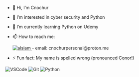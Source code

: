 - 👋 Hi, I’m Cnochur
- 👀 I’m interested in cyber security and Python
- 🌱 I’m currently learning Python on Udemy
- 📫 How to reach me:
  
     <a href="www.linkedin.com/in/cnochursaunders" target="_blank">
  <img src="https://img.shields.io/badge/LinkedIn-0077B5?style=for-the-badge&logo=linkedin&logoColor=white" alt="alsiam"/>
     </a>
    - email: cnochurpersonal@proton.me
- ⚡ Fun fact: My name is spelled wrong (pronounced Conor!)

![VSCode](https://img.shields.io/badge/Visual_Studio-0078d7?style=for-the-badge&logo=visual%20studio&logoColor=white)
![Git](https://img.shields.io/badge/Git-F05032?style=for-the-badge&logo=git&logoColor=white)
![Python](https://img.shields.io/badge/Python-E8E337?style=for-the-badge&logo=git&logoColor=white)

<!---
cnochur-saunders/cnochur-saunders is a ✨ special ✨ repository because its `README.md` (this file) appears on your GitHub profile.
You can click the Preview link to take a look at your changes.
--->
